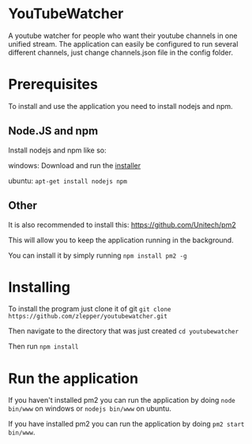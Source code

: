 # YouTubeWatcher
A youtube watcher for people who want their youtube channels in one unified stream.
The application can easily be configured to run several different channels, just change channels.json file in the config folder.

# Prerequisites
To install and use the application you need to install nodejs and npm.

## Node.JS and npm
Install nodejs and npm like so:

windows: Download and run the [installer](https://nodejs.org/download/)

ubuntu: `apt-get install nodejs npm`

## Other 
It is also recommended to install this: https://github.com/Unitech/pm2

This will allow you to keep the application running in the background. 

You can install it by simply running `npm install pm2 -g`

# Installing
To install the program just clone it of git
`git clone https://github.com/zlepper/youtubewatcher.git`

Then navigate to the directory that was just created `cd youtubewatcher`

Then run `npm install`

# Run the application
If you haven't installed pm2 you can run the application by doing `node bin/www` on windows or `nodejs bin/www` on ubuntu.

If you have installed pm2 you can run the application by doing `pm2 start bin/www`.
